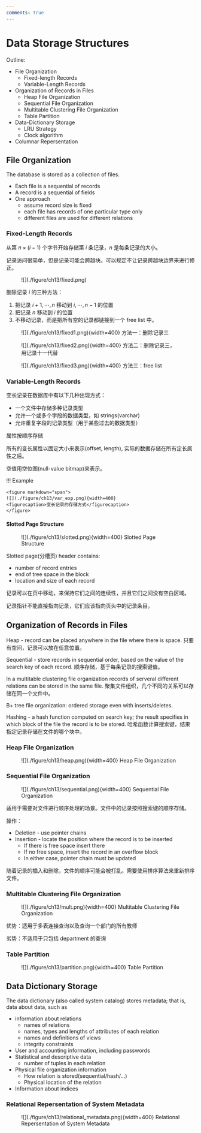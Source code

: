 ```yaml
---
comments: true
---
```


# **Data Storage Structures**

Outline:

- File Organization
    - Fixed-length Records
    - Variable-Length Records
- Organization of Records in Files
    - Heap File Organization
    - Sequential File Organization
    - Multitable Clustering File Organization
    - Table Partition
- Data-Dictionary Storage
    - LRU Strategy
    - Clock algorithm
- Columnar Repersentation

## **File Organization**

The database is stored as a collection of files.

  - Each file is a sequential of records
  - A record is a sequential of fields
  - One approach
      - assume record size is fixed
      - each file has records of one particular type only
      - different files are used for different relations

### **Fixed-Length Records**

从第 $n \times (i - 1)$ 个字节开始存储第 $i$ 条记录，$n$ 是每条记录的大小。

记录访问很简单，但是记录可能会跨越块。可以规定不让记录跨越块边界来进行修正。

<figure markdown="span">
![](./figure/ch13/fixed.png)
</figure>

删除记录 $i$ 的三种方法：

1. 把记录 $i+1, \cdots, n$ 移动到 $i, \cdots, n-1$ 的位置
2. 把记录 $n$ 移动到 $i$ 的位置
3. 不移动记录，而是把所有空的记录都链接到一个 free list 中。

<figure markdown="span">
![](./figure/ch13/fixed1.png){width=400}
<figurecaption>方法一：删除记录三</figurecaption>
</figure>

<figure markdown="span">
![](./figure/ch13/fixed2.png){width=400}
<figurecaption>方法二：删除记录三，用记录十一代替</figurecaption>
</figure>

<figure markdown="span">
![](./figure/ch13/fixed3.png){width=400}
<figurecaption>方法三：free list</figurecaption>
</figure>

### **Variable-Length Records**

变长记录在数据库中有以下几种出现方式：

  - 一个文件中存储多种记录类型
  - 允许一个或多个字段的数据类型，如 strings(varchar)
  - 允许重复字段的记录类型（用于某些过去的数据类型）

属性按顺序存储

所有的变长属性以固定大小来表示(offset, length), 实际的数据存储在所有定长属性之后。

空值用空位图(null-value bitmap)来表示。

!!! Example

    <figure markdown="span">
    ![](./figure/ch13/var_exp.png){width=400}
    <figurecaption>变长记录的存储方式</figurecaption>
    </figure>

#### **Slotted Page Structure**

<figure markdown="span">
![](./figure/ch13/slotted.png){width=400}
<figurecaption>Slotted Page Structure</figurecaption>
</figure>

Slotted page(分槽页) header contains:

  - number of record entries
  - end of tree space in the block
  - location and size of each record

记录可以在页中移动，来保持它们之间的连续性，并且它们之间没有空白区域。

记录指针不能直接指向记录，它们应该指向页头中的记录条目。

## **Organization of Records in Files**

Heap - record can be placed anywhere in the file where there is space. 只要有空间，记录可以放在任意位置。

Sequential - store records in sequential order, based on the value of the search key of each record. 顺序存储，基于每条记录的搜索键值。

In a multitable clustering file organization records of serveral different relations can be stored in the same file. 聚集文件组织，几个不同的关系可以存储在同一个文件中。

B+ tree file organization: ordered storage even with inserts/deletes.

Hashing - a hash function computed on search key; the result specifies in which block of the file the record is to be stored. 哈希函数计算搜索键，结果指定记录存储在文件的哪个块中。

### **Heap File Organization**

<figure markdown="span">
![](./figure/ch13/heap.png){width=400}
<figurecaption>Heap File Organization</figurecaption>
</figure>

### **Sequential File Organization**

<figure markdown="span">
![](./figure/ch13/sequential.png){width=400}
<figurecaption>Sequential File Organization</figurecaption>
</figure>

适用于需要对文件进行顺序处理的场景。文件中的记录按照搜索键的顺序存储。

操作：

- Deletion - use pointer chains
- Insertion - locate the position where the record is to be inserted
  - If there is free space insert there
  - If no free space, insert the record in an overflow block
  - In either case, pointer chain must be updated

随着记录的插入和删除，文件的顺序可能会被打乱。需要使用排序算法来重新排序文件。

### **Multitable Clustering File Organization**

<figure markdown="span">
![](./figure/ch13/mult.png){width=400}
<figurecaption>Multitable Clustering File Organization</figurecaption>
</figure>

优势：适用于多表连接查询以及查询一个部门的所有教师

劣势：不适用于只包括 department 的查询

### **Table Partition**

<figure markdown="span">
![](./figure/ch13/partition.png){width=400}
<figurecaption>Table Partition</figurecaption>
</figure>

## **Data Dictionary Storage**

The data dictionary (also called system catalog) stores metadata; that is, data about data, such as

- information about relations
    - names of relations
    - names, types and lengths of attributes of each relation
    - names and definitions of views
    - integrity constraints
- User and accounting information, including passwords
- Statistical and descriptive data
    - number of tuples in each relation
- Physical file organization information
    - How relation is stored(sequential/hash/...)
    - Physical location of the relation
- Information about indices

### **Relational Repersentation of System Metadata**

<figure markdown="span">
![](./figure/ch13/relational_metadata.png){width=400}
<figurecaption>Relational Repersentation of System Metadata</figurecaption>
</figure>